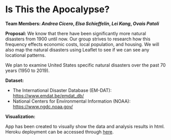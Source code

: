 # Is This the Apocalypse?

**Team Members: *Andrea Cicero*, *Elsa Schieffelin*, *Lei Kang*, *Ovais Patoli***

**Proposal:** We know that there have been significantly more natural disasters from 1900 until now. Our group strives to research how this frequency effects economic costs, local population, and housing. We will also map the natural disasters using Leaflet to see if we can see any locational patterns.

We plan to examine United States specific natural disasters over the past 70 years (1950 to 2019). 

**Dataset:**
+ The International Disaster Database (EM-DAT): https://www.emdat.be/emdat_db/
+ National Centers for Environmental Information (NOAA): https://www.ngdc.noaa.gov/

**Visualization:**


App has been created to visually show the data and analysis results in html. Heroku deployment can be accessed through <a href="https://apocalypse-database.herokuapp.com/">here</a>.

